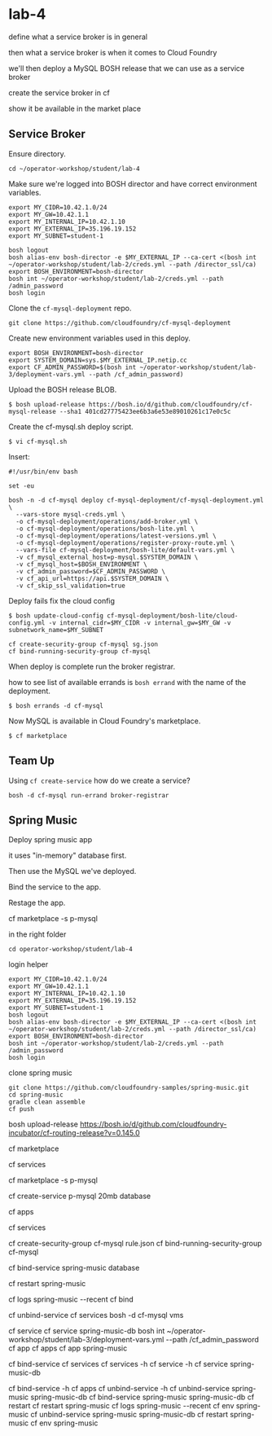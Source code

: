 # lab-4

define what a service broker is in general

then what a service broker is when it comes to Cloud Foundry

we'll then deploy a MySQL BOSH release that we can use as a service broker

create the service broker in cf

show it be available in the market place

## Service Broker

Ensure directory.

```
cd ~/operator-workshop/student/lab-4
```

Make sure we're logged into BOSH director and have correct environment variables.

```
export MY_CIDR=10.42.1.0/24
export MY_GW=10.42.1.1
export MY_INTERNAL_IP=10.42.1.10
export MY_EXTERNAL_IP=35.196.19.152
export MY_SUBNET=student-1

bosh logout
bosh alias-env bosh-director -e $MY_EXTERNAL_IP --ca-cert <(bosh int ~/operator-workshop/student/lab-2/creds.yml --path /director_ssl/ca)
export BOSH_ENVIRONMENT=bosh-director
bosh int ~/operator-workshop/student/lab-2/creds.yml --path /admin_password
bosh login
```

Clone the `cf-mysql-deployment` repo.

```
git clone https://github.com/cloudfoundry/cf-mysql-deployment
```

Create new environment variables used in this deploy.

```
export BOSH_ENVIRONMENT=bosh-director
export SYSTEM_DOMAIN=sys.$MY_EXTERNAL_IP.netip.cc
export CF_ADMIN_PASSWORD=$(bosh int ~/operator-workshop/student/lab-3/deployment-vars.yml --path /cf_admin_password)
```

Upload the BOSH release BLOB.

```
$ bosh upload-release https://bosh.io/d/github.com/cloudfoundry/cf-mysql-release --sha1 401cd27775423ee6b3a6e53e89010261c17e0c5c
```

Create the cf-mysql.sh deploy script.

```
$ vi cf-mysql.sh
```

Insert:

```
#!/usr/bin/env bash

set -eu

bosh -n -d cf-mysql deploy cf-mysql-deployment/cf-mysql-deployment.yml \
  --vars-store mysql-creds.yml \
  -o cf-mysql-deployment/operations/add-broker.yml \
  -o cf-mysql-deployment/operations/bosh-lite.yml \
  -o cf-mysql-deployment/operations/latest-versions.yml \
  -o cf-mysql-deployment/operations/register-proxy-route.yml \
  --vars-file cf-mysql-deployment/bosh-lite/default-vars.yml \
  -v cf_mysql_external_host=p-mysql.$SYSTEM_DOMAIN \
  -v cf_mysql_host=$BOSH_ENVIRONMENT \
  -v cf_admin_password=$CF_ADMIN_PASSWORD \
  -v cf_api_url=https://api.$SYSTEM_DOMAIN \
  -v cf_skip_ssl_validation=true
```



Deploy fails
fix the cloud config


```
$ bosh update-cloud-config cf-mysql-deployment/bosh-lite/cloud-config.yml -v internal_cidr=$MY_CIDR -v internal_gw=$MY_GW -v subnetwork_name=$MY_SUBNET
```

```
cf create-security-group cf-mysql sg.json
cf bind-running-security-group cf-mysql
```

When deploy is complete run the broker registrar.

how to see list of available errands is `bosh errand` with the name of the deployment.

```
$ bosh errands -d cf-mysql
```

Now MySQL is available in Cloud Foundry's marketplace.

```
$ cf marketplace
```

## Team Up


Using `cf create-service` how do we create a service?




```
bosh -d cf-mysql run-errand broker-registrar
```

## Spring Music

Deploy spring music app

it uses "in-memory" database first.

Then use the MySQL we've deployed.

Bind the service to the app.

Restage the app.

cf marketplace -s p-mysql




in the right folder

```
cd operator-workshop/student/lab-4
```

login helper

```
export MY_CIDR=10.42.1.0/24
export MY_GW=10.42.1.1
export MY_INTERNAL_IP=10.42.1.10
export MY_EXTERNAL_IP=35.196.19.152
export MY_SUBNET=student-1
bosh logout
bosh alias-env bosh-director -e $MY_EXTERNAL_IP --ca-cert <(bosh int ~/operator-workshop/student/lab-2/creds.yml --path /director_ssl/ca)
export BOSH_ENVIRONMENT=bosh-director
bosh int ~/operator-workshop/student/lab-2/creds.yml --path /admin_password
bosh login
```

clone spring music

```
git clone https://github.com/cloudfoundry-samples/spring-music.git
cd spring-music
gradle clean assemble
cf push
```



bosh upload-release https://bosh.io/d/github.com/cloudfoundry-incubator/cf-routing-release?v=0.145.0

cf marketplace

cf services

cf marketplace -s p-mysql

cf create-service p-mysql 20mb database

cf apps

cf services

cf create-security-group cf-mysql rule.json
cf bind-running-security-group cf-mysql

cf bind-service spring-music database

cf restart spring-music

cf logs spring-music --recent
cf bind

cf unbind-service
cf services
bosh -d cf-mysql vms

cf service
cf service spring-music-db
bosh int ~/operator-workshop/student/lab-3/deployment-vars.yml --path /cf_admin_password
cf app
cf apps
cf app spring-music

cf bind-service
cf services
cf services -h
cf service -h
cf service spring-music-db

cf bind-service -h
cf apps
cf unbind-service -h
cf unbind-service spring-music spring-music-db
cf bind-service spring-music spring-music-db
cf restart
cf restart spring-music
cf logs spring-music --recent
cf env spring-music
cf unbind-service spring-music spring-music-db
cf restart spring-music
cf env spring-music
